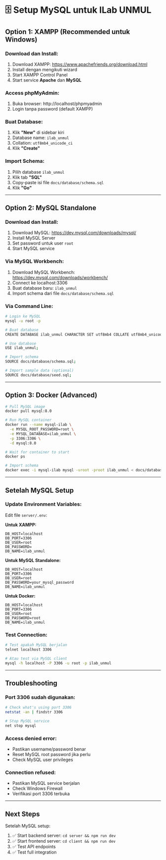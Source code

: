 # 🗄️ Setup MySQL untuk ILab UNMUL

## Option 1: XAMPP (Recommended untuk Windows)

### Download dan Install:
1. Download XAMPP: https://www.apachefriends.org/download.html
2. Install dengan mengikuti wizard
3. Start XAMPP Control Panel
4. Start service **Apache** dan **MySQL**

### Access phpMyAdmin:
1. Buka browser: http://localhost/phpmyadmin
2. Login tanpa password (default XAMPP)

### Buat Database:
1. Klik **"New"** di sidebar kiri
2. Database name: `ilab_unmul`
3. Collation: `utf8mb4_unicode_ci`
4. Klik **"Create"**

### Import Schema:
1. Pilih database `ilab_unmul`
2. Klik tab **"SQL"**
3. Copy-paste isi file `docs/database/schema.sql`
4. Klik **"Go"**

---

## Option 2: MySQL Standalone

### Download dan Install:
1. Download MySQL: https://dev.mysql.com/downloads/mysql/
2. Install MySQL Server
3. Set password untuk user `root`
4. Start MySQL service

### Via MySQL Workbench:
1. Download MySQL Workbench: https://dev.mysql.com/downloads/workbench/
2. Connect ke localhost:3306
3. Buat database baru: `ilab_unmul`
4. Import schema dari file `docs/database/schema.sql`

### Via Command Line:
```bash
# Login ke MySQL
mysql -u root -p

# Buat database
CREATE DATABASE ilab_unmul CHARACTER SET utf8mb4 COLLATE utf8mb4_unicode_ci;

# Use database
USE ilab_unmul;

# Import schema
SOURCE docs/database/schema.sql;

# Import sample data (optional)
SOURCE docs/database/seed.sql;
```

---

## Option 3: Docker (Advanced)

```bash
# Pull MySQL image
docker pull mysql:8.0

# Run MySQL container
docker run --name mysql-ilab \
  -e MYSQL_ROOT_PASSWORD=root \
  -e MYSQL_DATABASE=ilab_unmul \
  -p 3306:3306 \
  -d mysql:8.0

# Wait for container to start
docker ps

# Import schema
docker exec -i mysql-ilab mysql -uroot -proot ilab_unmul < docs/database/schema.sql
```

---

## Setelah MySQL Setup

### Update Environment Variables:
Edit file `server/.env`:

**Untuk XAMPP:**
```env
DB_HOST=localhost
DB_PORT=3306
DB_USER=root
DB_PASSWORD=
DB_NAME=ilab_unmul
```

**Untuk MySQL Standalone:**
```env
DB_HOST=localhost
DB_PORT=3306
DB_USER=root
DB_PASSWORD=your_mysql_password
DB_NAME=ilab_unmul
```

**Untuk Docker:**
```env
DB_HOST=localhost
DB_PORT=3306
DB_USER=root
DB_PASSWORD=root
DB_NAME=ilab_unmul
```

### Test Connection:
```bash
# Test apakah MySQL berjalan
telnet localhost 3306

# Atau test via MySQL client
mysql -h localhost -P 3306 -u root -p ilab_unmul
```

---

## Troubleshooting

### Port 3306 sudah digunakan:
```bash
# Check what's using port 3306
netstat -an | findstr 3306

# Stop MySQL service
net stop mysql
```

### Access denied error:
- Pastikan username/password benar
- Reset MySQL root password jika perlu
- Check MySQL user privileges

### Connection refused:
- Pastikan MySQL service berjalan
- Check Windows Firewall
- Verifikasi port 3306 terbuka

---

## Next Steps

Setelah MySQL setup:
1. ✅ Start backend server: `cd server && npm run dev`
2. ✅ Start frontend server: `cd client && npm run dev`
3. ✅ Test API endpoints
4. ✅ Test full integration